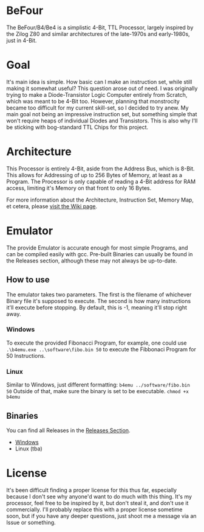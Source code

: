 # BeFour
The BeFour/B4/Be4 is a simplistic 4-Bit, TTL Processor, largely inspired by the Zilog Z80 and similar architectures of the late-1970s and early-1980s, just in 4-Bit.

# Goal
It's main idea is simple. How basic can I make an instruction set, while still making it somewhat useful?
This question arose out of need. I was originally trying to make a Diode-Transistor Logic Computer entirely from Scratch, which was meant to be 4-Bit too. However, planning that monstrocity became too difficult for my current skill-set, so I decided to try anew. My main goal not being an impressive instruction set, but something simple that won't require heaps of individual Diodes and Transistors. This is also why I'll be sticking with bog-standard TTL Chips for this project.

# Architecture
This Processor is entirely 4-Bit, aside from the Address Bus, which is 8-Bit.
This allows for Addressing of up to 256 Bytes of Memory, at least as a Program. The Processor is only capable of reading a 4-Bit address for RAM access, limiting it's Memory on that front to only 16 Bytes.

For more information about the Architecture, Instruction Set, Memory Map, et cetera, please [visit the Wiki page](https://github.com/OfficialPixelBrush/BeFour/wiki).

# Emulator
The provide Emulator is accurate enough for most simple Programs, and can be compiled easily with gcc.
Pre-built Binaries can usually be found in the Releases section, although these may not always be up-to-date.

## How to use
The emulator takes two parameters. The first is the filename of whichever Binary file it's supposed to execute. The second is how many instructions it'll execute before stopping. By default, this is -1, meaning it'll stop right away.

### Windows
To execute the provided Fibonacci Program, for example, one could use `.\b4emu.exe ..\software\fibo.bin 50` to execute the Fibbonaci Program for 50 Instructions.

### Linux
Similar to Windows, just different formatting:
`b4emu ../software/fibo.bin 50`
Outside of that, make sure the binary is set to be executable.
`chmod +x b4emu`

## Binaries
You can find all Releases in the [Releases Section](https://github.com/OfficialPixelBrush/BeFour/releases).
- [Windows](https://github.com/OfficialPixelBrush/BeFour/releases/latest/download/b4emu.exe)
- Linux (tba)

# License
It's been difficult finding a proper license for this thus far, especially because I don't see why anyone'd want to do much with this thing.
It's my processor, feel free to be inspired by it, but don't steal it, and don't use it commercially. I'll probably replace this with a proper license sometime soon, but if you have any deeper questions, just shoot me a message via an Issue or something.
